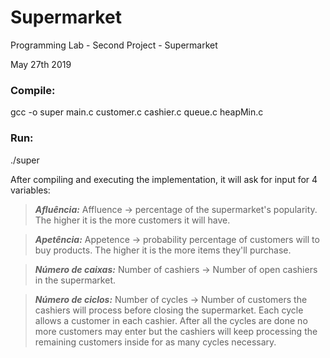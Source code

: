 # Supermarket
Programming Lab - Second Project - Supermarket

May 27th 2019

### Compile:

  gcc -o super main.c customer.c cashier.c queue.c heapMin.c
 
### Run:

  ./super
  
After compiling and executing the implementation, it will ask for input for 4 variables:

> ***Afluência:*** Affluence -> percentage of the supermarket's popularity. The higher it is the more customers it will have.

> ***Apetência:*** Appetence -> probability percentage of customers will to buy products. The higher it is the more items they'll purchase.

> ***Número de caixas:*** Number of cashiers -> Number of open cashiers in the supermarket.

> ***Número de ciclos:*** Number of cycles -> Number of customers the cashiers will process before closing the supermarket. Each cycle allows a customer in each cashier. After all the cycles are done no more customers may enter but the cashiers will keep processing the remaining customers inside for as many cycles necessary.
